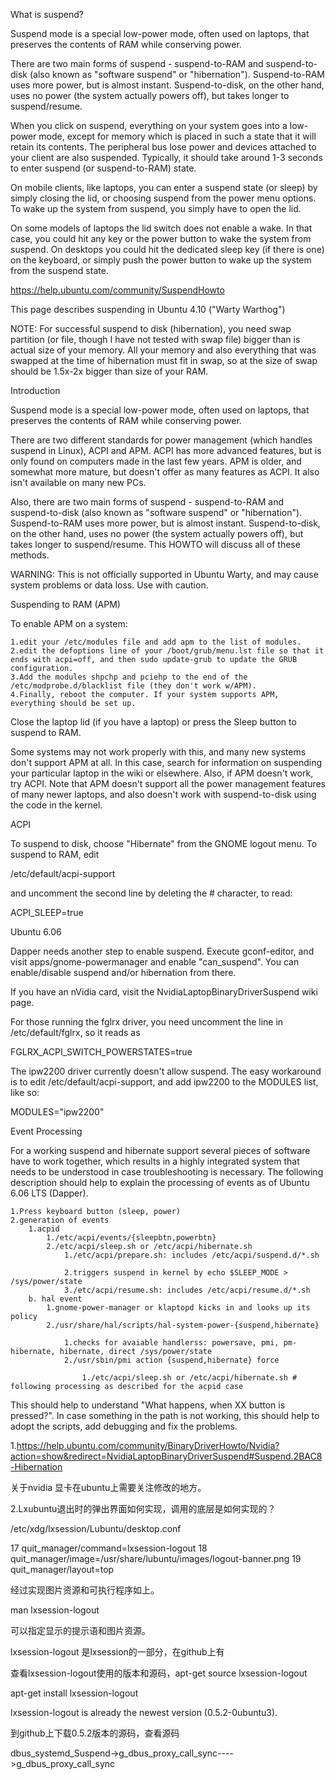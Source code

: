 What is suspend?



Suspend mode is a special low-power mode, often used on laptops, that preserves the contents of RAM while conserving power.

There are two main forms of suspend - suspend-to-RAM and suspend-to-disk (also known as "software suspend" or "hibernation"). Suspend-to-RAM uses more power, but is almost instant. Suspend-to-disk, on the other hand, uses no power (the system actually powers off), but takes longer to suspend/resume.







When you click on suspend, everything on your system goes into a low-power mode, except for memory which is placed in such a state that it will retain its contents. The peripheral bus lose power and devices attached to your client are also suspended. Typically, it should take around 1-3 seconds to enter suspend (or suspend-to-RAM) state.

On mobile clients, like laptops, you can enter a suspend state (or sleep) by simply closing the lid, or choosing suspend from the power menu options. To wake up the system from suspend, you simply have to open the lid.

On some models of laptops the lid switch does not enable a wake. In that case, you could hit any key or the power button to wake the system from suspend. On desktops you could hit the dedicated sleep key (if there is one) on the keyboard, or simply push the power button to wake up the system from the suspend state.



https://help.ubuntu.com/community/SuspendHowto

This page describes suspending in Ubuntu 4.10 ("Warty Warthog")

NOTE: For successful suspend to disk (hibernation), you need swap partition (or file, though I have not tested with swap file) bigger than is actual size of your memory. All your memory and also everything that was swapped at the time of hibernation must fit in swap, so at the size of swap should be 1.5x-2x bigger than size of your RAM. 



Introduction

Suspend mode is a special low-power mode, often used on laptops, that preserves the contents of RAM while conserving power.

There are two different standards for power management (which handles suspend in Linux), ACPI and APM. ACPI has more advanced features, but is only found on computers made in the last few years. APM is older, and somewhat more mature, but doesn't offer as many features as ACPI. It also isn't available on many new PCs.

Also, there are two main forms of suspend - suspend-to-RAM and suspend-to-disk (also known as "software suspend" or "hibernation"). Suspend-to-RAM uses more power, but is almost instant. Suspend-to-disk, on the other hand, uses no power (the system actually powers off), but takes longer to suspend/resume. This HOWTO will discuss all of these methods.

WARNING: This is not officially supported in Ubuntu Warty, and may cause system problems or data loss. Use with caution. 



Suspending to RAM (APM)

To enable APM on a system:

    1.edit your /etc/modules file and add apm to the list of modules.
    2.edit the defoptions line of your /boot/grub/menu.lst file so that it ends with acpi=off, and then sudo update-grub to update the GRUB configuration.
    3.Add the modules shpchp and pciehp to the end of the /etc/modprobe.d/blacklist file (they don't work w/APM).
    4.Finally, reboot the computer. If your system supports APM, everything should be set up. 

Close the laptop lid (if you have a laptop) or press the Sleep button to suspend to RAM.

Some systems may not work properly with this, and many new systems don't support APM at all. In this case, search for information on suspending your particular laptop in the wiki or elsewhere. Also, if APM doesn't work, try ACPI. Note that APM doesn't support all the power management features of many newer laptops, and also doesn't work with suspend-to-disk using the code in the kernel. 



ACPI

To suspend to disk, choose "Hibernate" from the GNOME logout menu. To suspend to RAM, edit

/etc/default/acpi-support

and uncomment the second line by deleting the # character, to read:

ACPI_SLEEP=true

Ubuntu 6.06

Dapper needs another step to enable suspend. Execute gconf-editor, and visit apps/gnome-powermanager and enable "can_suspend". You can enable/disable suspend and/or hibernation from there.

If you have an nVidia card, visit the NvidiaLaptopBinaryDriverSuspend wiki page.

For those running the fglrx driver, you need uncomment the line in /etc/default/fglrx, so it reads as

FGLRX_ACPI_SWITCH_POWERSTATES=true

The ipw2200 driver currently doesn't allow suspend. The easy workaround is to edit /etc/default/acpi-support, and add ipw2200 to the MODULES list, like so:

MODULES="ipw2200"



Event Processing

For a working suspend and hibernate support several pieces of software have to work together, which results in a highly integrated system that needs to be understood in case troubleshooting is necessary. The following description should help to explain the processing of events as of Ubuntu 6.06 LTS (Dapper).

    1.Press keyboard button (sleep, power)
    2.generation of events
        1.acpid
            1./etc/acpi/events/{sleepbtn,powerbtn}
            2./etc/acpi/sleep.sh or /etc/acpi/hibernate.sh
                1./etc/acpi/prepare.sh: includes /etc/acpi/suspend.d/*.sh
    
                2.triggers suspend in kernel by echo $SLEEP_MODE > /sys/power/state
                3./etc/acpi/resume.sh: includes /etc/acpi/resume.d/*.sh 
        b. hal event
            1.gnome-power-manager or klaptopd kicks in and looks up its policy
            2./usr/share/hal/scripts/hal-system-power-{suspend,hibernate}
    
                1.checks for avaiable handlerss: powersave, pmi, pm-hibernate, hibernate, direct /sys/power/state
                2./usr/sbin/pmi action {suspend,hibernate} force
    
                    1./etc/acpi/sleep.sh or /etc/acpi/hibernate.sh # following processing as described for the acpid case 

This should help to understand "What happens, when XX button is pressed?". In case something in the path is not working, this should help to adopt the scripts, add debugging and fix the problems. 





1.https://help.ubuntu.com/community/BinaryDriverHowto/Nvidia?action=show&redirect=NvidiaLaptopBinaryDriverSuspend#Suspend.2BAC8-Hibernation

关于nvidia 显卡在ubuntu上需要关注修改的地方。





2.Lxubuntu退出时的弹出界面如何实现，调用的底层是如何实现的？

/etc/xdg/lxsession/Lubuntu/desktop.conf



 17 quit_manager/command=lxsession-logout
 18 quit_manager/image=/usr/share/lubuntu/images/logout-banner.png
 19 quit_manager/layout=top



 经过实现图片资源和可执行程序如上。

man lxsession-logout

可以指定显示的提示语和图片资源。



lxsession-logout 是lxsession的一部分，在github上有

查看lxsession-logout使用的版本和源码，apt-get source lxsession-logout

apt-get install lxsession-logout 

lxsession-logout is already the newest version (0.5.2-0ubuntu3).



到github上下载0.5.2版本的源码，查看源码



dbus_systemd_Suspend->g_dbus_proxy_call_sync---->g_dbus_proxy_call_sync









